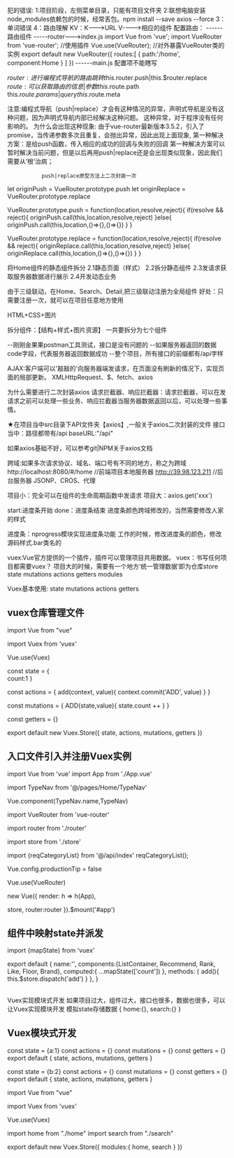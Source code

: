 犯的错误:
1:项目阶段，左侧菜单目录，只能有项目文件夹
2:联想电脑安装node_modules依赖包的时候，经常丢包。npm install --save axios --force
3：单词错误
4：路由理解
KV：K--->URL  V---->相应的组件
配置路由：
     ------路由组件
     -----router--->index.js
                  import Vue  from 'vue';
                  import VueRouter from 'vue-router';
                  //使用插件
                  Vue.use(VueRouter);
                  //对外暴露VueRouter类的实例
                  export default new VueRouter({
                       routes:[
                            {
                                 path:'/home',
                                 component:Home
                            }
                       ]
                  })
    ------main.js   配置项不能瞎写


$router:进行编程式导航的路由跳转
this.$router.push|this.$router.replace
$route:可以获取路由的信息|参数
this.$route.path
this.$route.params|query
this.$route.meta





<!-- !1.编程式导航路由跳转到当前路由(参数不变), 多次执行会抛出NavigationDuplicated的警告错误? -->
注意:编程式导航（push|replace）才会有这种情况的异常，声明式导航是没有这种问题，因为声明式导航内部已经解决这种问题。
这种异常，对于程序没有任何影响的。
为什么会出现这种现象:
由于vue-router最新版本3.5.2，引入了promise，当传递参数多次且重复，会抛出异常，因此出现上面现象,
第一种解决方案：是给push函数，传入相应的成功的回调与失败的回调
第一种解决方案可以暂时解决当前问题，但是以后再用push|replace还是会出现类似现象，因此我们需要从‘根’治病；

               push|replace原型方法上二次封装一次
<!-- *先把VueRouter原型对象的push方法，保存一份 -->
let originPush = VueRouter.prototype.push
let originReplace = VueRouter.prototype.replace

<!-- *重写push|replace -->
<!-- *第一个参数：告诉原来push方法，你往哪里跳转（传递那些参数） -->
<!-- *第二个参数成功的回调 -->
<!-- *第三个参数失败的回调 -->
<!-- *call|apply 相同点，都可以调用函数一次，都可以篡改函数的上下文一次 -->
<!-- *不同点，call与apply传递参数：call传递参数用逗号隔开，apply方法指向，传递数组 -->
VueRouter.prototype.push = function(location,resolve,reject){
    if(resolve && reject){
        originPush.call(this,location,resolve,reject)
    }else{
        originPush.call(this,location,()=>{},()=>{})
    }
}

VueRouter.prototype.replace = function(location,resolve,reject){
    if(resolve && reject){
        originReplace.call(this,location,resolve,reject)
    }else{
        originReplace.call(this,location,()=>{},()=>{})
    }
}

<!-- !2.Home模块组件拆分 -->
将Home组件的静态组件拆分
        2.1静态页面（样式）
        2.2拆分静态组件
        2.3发请求获取服务器数据进行展示
        2.4开发动态业务

<!-- !3.三级联动组件 -->
由于三级联动，在Home、Search、Detail,把三级联动注册为全局组件
好处：只需要注册一次，就可以在项目任意地方使用

<!-- !4.其余静态组件（搬砖） -->
HTML+CSS+图片


拆分组件：【结构+样式+图片资源】
一共要拆分为七个组件


<!-- !5.POSTMAN测试接口 -->
--刚刚金果果postman工具测试，接口是没有问题的
--如果服务器返回的数据code字段，代表服务器返回数据成功
--整个项目，所有接口的前缀都有/api字样



<!-- !6.axios二次封装 -->
AJAX:客户端可以'敲敲的'向服务器端发请求，在页面没有刷新的情况下，实现页面的局部更新。
XMLHttpRequest、$、fetch、axios

为什么需要进行二次封装axios
请求拦截器、响应拦截器：请求拦截器，可以在发请求之前可以处理一些业务、响应拦截器当服务器数据返回以后，可以处理一些事情。

★在项目当中src目录下API文件夹【axios】,一般关于axios二次封装的文件
接口当中：路径都带有/api
baseURL:"/api"

如果axios基础不好，可以参考git|NPM关于axios文档

跨域:如果多次请求协议、域名、端口号有不同的地方，称之为跨域
http://localhost:8080/#/home //前端项目本地服务器
http://39.98.123.211    //后台服务器
JSONP、CROS、代理


<!-- !7.接口统一管理 -->
项目小：完全可以在组件的生命周期函数中发请求
项目大：axios.get('xxx')

<!-- !8.nprogress进度条的使用 -->
start:进度条开始
done：进度条结束
进度条颜色跨域修改的，当然需要修改人家的样式

进度条：nprogress模块实现进度条功能
工作的时候，修改进度条的颜色，修改源码样式.bar类名的


<!-- !9.vuex状态管理库 -->
vuex:Vue官方提供的一个插件，插件可以管理项目共用数据。
vuex：书写任何项目都需要vuex？
项目大的时候，需要有一个地方‘统一管理数据’即为仓库store
state
mutations
actions
getters
modules

Vuex基本使用:
state
mutations
actions
getters

## vuex仓库管理文件
import Vue from "vue"
<!-- !引入vuex -->
import Vuex from 'vuex'
<!-- !使用vuex -->
Vue.use(Vuex)

<!-- !state:仓库存储数据的地方 -->
const state = {           
    count:1
}
<!-- !actions:处理actions，可以书写业务逻辑，也可以处理异步操作 -->
const actions = {
    <!-- 这里可以书写业务逻辑,但是不能修改state -->
    add(context, value){
        <!-- console.log('actions中的add被调用', context ,value); -->
        context.commit('ADD', value)
    }
}
<!-- !mutations:修改state的唯一手段 -->
const mutations = {
    ADD(state,value){
        <!-- console.log('mutations中的ADD被调用', state, value); -->
        state.count ++
    }
}
<!-- !getters:理解为计算属性，可以简化仓局数据，让组件获取仓库的数据更加方便 -->
const getters = {}

<!-- !创建并暴露vuex实例store -->
export default new Vuex.Store({
    state,
    actions,
    mutations,
    getters
})
##
## 入口文件引入并注册Vuex实例
import Vue from 'vue'
import App from './App.vue'
<!-- 三级联动组件 + 全局组件，引入TypeNav -->
import TypeNav from '@/pages/Home/TypeNav'
<!-- 注册全局组件TypeNav -->
<!-- Vue.component(【全局组件的名字】，【哪一个组件】) -->
Vue.component(TypeNav.name,TypeNav)
<!-- 引入Vue-Router -->
import VueRouter from 'vue-router'
<!-- 引入路由器 -->
import router from './router'
<!-- !引入Vuex实例仓库store -->
import store from './store'
<!-- 测试 -->
import {reqCategoryList} from '@/api/index'
reqCategoryList();


Vue.config.productionTip = false
<!-- 使用插件 -->
Vue.use(VueRouter)

new Vue({
  render: h => h(App),
  <!-- 注册路由，底下的写法KV一致省略V【router小写】 -->
  <!-- 注册路由信息：当这里书写router的时候，组件身上都拥有 $route和$router属性 -->
  <!-- !注册store，组件实例对象身上会多了一个$store属性 -->
  store,
  router:router
}).$mount('#app')
##
## 组件中映射state并派发
<!-- !引入mapstate -->
import {mapState} from 'vuex'

export default {
  name:'',
  components:{ListContainer, Recommend, Rank, Like, Floor, Brand},
  computed:{
    <!-- !映射仓库store数据到home组件 -->
    ...mapState(['count'])
  },
  methods: {
    add(){
      <!-- !派发actions -->
      this.$store.dispatch('add')
    }
  },
}
##

Vuex实现模块式开发
如果项目过大，组件过大，接口也很多，数据也很多，可以让Vuex实现模块开发
模拟state存储数据
{
    home:{},
    search:{}
}

## Vuex模块式开发
<!-- !home模块的小store仓库 -->
const state = {a:1}
const actions = {}
const mutations = {}
const getters = {}
export default {
    state,
    actions,
    mutations,
    getters
}
<!-- !search模块的小store仓库 -->
const state = {b:2}
const actions = {}
const mutations = {}
const getters = {}
export default {
    state,
    actions,
    mutations,
    getters
}


<!-- vuex仓库管理文件 -->
import Vue from "vue"
<!-- 引入vuex -->
import Vuex from 'vuex'
<!-- 使用vuex -->
Vue.use(Vuex)
<!-- !引入小store仓库 home 和search -->
import home from "./home"
import search from "./search"

<!-- 创建并暴露vuex实例store -->
export default new Vuex.Store({
    <!-- !实现vuex仓库模块式开发的存储数据 -->
    modules:{
        home,
        search
    }
})

     
   


















